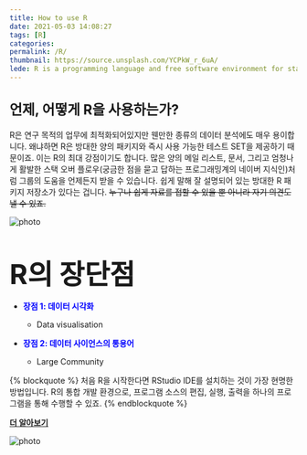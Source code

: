 ```yaml
---
title: How to use R
date: 2021-05-03 14:08:27
tags: [R]
categories: 
permalink: /R/
thumbnail: https://source.unsplash.com/YCPkW_r_6uA/
lede: R is a programming language and free software environment for statistical computing and graphics supported by the R Foundation for Statistical Computing. The R language is widely used among statisticians and data miners for developing statistical software and data analysis.
---
```


**<font size="5">언제, 어떻게 R을 사용하는가?</font>**
---
R은 연구 목적의 업무에 최적화되어있지만 웬만한 종류의 데이터 분석에도 매우 용이합니다. 왜냐하면 R은 방대한 양의 패키지와 즉시 사용 가능한 테스트 SET을 제공하기 때문이죠. 이는 R의 최대 강점이기도 합니다. 많은 양의 메일 리스트, 문서, 그리고 엄청나게 활발한 스택 오버 플로우(궁금한 점을 묻고 답하는 프로그래밍계의 네이버 지식인)처럼  그룹의 도움을 언제든지 받을 수 있습니다. 쉽게 말해 잘 설명되어 있는 방대한 R 패키지 저장소가 있다는 겁니다. ~~누구나 쉽게 자료를 접할 수 있을 뿐 아니라 자기 의견도 낼 수 있죠.~~ 


![photo](https://www.linkpicture.com/q/vntgicon.png)
<p>&nbsp;</p>

**<font size="8">R의 장단점</font>**

* <span style="color:blue">**장점 1: 데이터 시각화**</span>
    - Data visualisation

* <span style="color:blue">**장점 2: 데이터 사이언스의 통용어**</span>
    - Large Community


{% blockquote %}
처음 R을 시작한다면 RStudio IDE를 설치하는 것이 가장 현명한 방법입니다. R의 통합 개발 환경으로, 프로그램 소스의 편집, 실행, 출력을 하나의 프로그램을 통해 수행할 수 있죠. 
{% endblockquote %}

**[더 알아보기](https://media.fastcampus.co.kr/knowledge/dataanalysis-python-r/)** 

![photo](http://media.fastcampus.co.kr/wp-content/uploads/2017/01/pexels-photo-medium_2.jpg)


